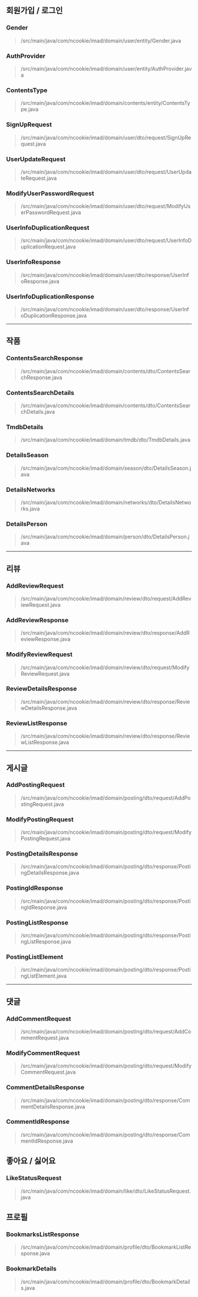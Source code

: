 ## 회원가입 / 로그인

### Gender
>/src/main/java/com/ncookie/imad/domain/user/entity/Gender.java

### AuthProvider
>/src/main/java/com/ncookie/imad/domain/user/entity/AuthProvider.java

### ContentsType
>/src/main/java/com/ncookie/imad/domain/contents/entity/ContentsType.java

### SignUpRequest
>/src/main/java/com/ncookie/imad/domain/user/dto/request/SignUpRequest.java

### UserUpdateRequest
>/src/main/java/com/ncookie/imad/domain/user/dto/request/UserUpdateRequest.java

### ModifyUserPasswordRequest
>/src/main/java/com/ncookie/imad/domain/user/dto/request/ModifyUserPasswordRequest.java

### UserInfoDuplicationRequest
>/src/main/java/com/ncookie/imad/domain/user/dto/request/UserInfoDuplicationRequest.java

### UserInfoResponse
>/src/main/java/com/ncookie/imad/domain/user/dto/response/UserInfoResponse.java

### UserInfoDuplicationResponse
>/src/main/java/com/ncookie/imad/domain/user/dto/response/UserInfoDuplicationResponse.java

---

## 작품

### ContentsSearchResponse
>/src/main/java/com/ncookie/imad/domain/contents/dto/ContentsSearchResponse.java

### ContentsSearchDetails
>/src/main/java/com/ncookie/imad/domain/contents/dto/ContentsSearchDetails.java

### TmdbDetails
>/src/main/java/com/ncookie/imad/domain/tmdb/dto/TmdbDetails.java

### DetailsSeason
>/src/main/java/com/ncookie/imad/domain/season/dto/DetailsSeason.java

### DetailsNetworks
>/src/main/java/com/ncookie/imad/domain/networks/dto/DetailsNetworks.java

### DetailsPerson
>/src/main/java/com/ncookie/imad/domain/person/dto/DetailsPerson.java

---

## 리뷰

### AddReviewRequest
>/src/main/java/com/ncookie/imad/domain/review/dto/request/AddReviewRequest.java

### AddReviewResponse
>/src/main/java/com/ncookie/imad/domain/review/dto/response/AddReviewResponse.java

### ModifyReviewRequest
>/src/main/java/com/ncookie/imad/domain/review/dto/request/ModifyReviewRequest.java

### ReviewDetailsResponse
>/src/main/java/com/ncookie/imad/domain/review/dto/response/ReviewDetailsResponse.java

### ReviewListResponse
>/src/main/java/com/ncookie/imad/domain/review/dto/response/ReviewListResponse.java

---

## 게시글

### AddPostingRequest
>/src/main/java/com/ncookie/imad/domain/posting/dto/request/AddPostingRequest.java

### ModifyPostingRequest 
>/src/main/java/com/ncookie/imad/domain/posting/dto/request/ModifyPostingRequest.java

### PostingDetailsResponse 
>/src/main/java/com/ncookie/imad/domain/posting/dto/response/PostingDetailsResponse.java

### PostingIdResponse 
>/src/main/java/com/ncookie/imad/domain/posting/dto/response/PostingIdResponse.java

### PostingListResponse
>/src/main/java/com/ncookie/imad/domain/posting/dto/response/PostingListResponse.java

### PostingListElement
>/src/main/java/com/ncookie/imad/domain/posting/dto/response/PostingListElement.java

---

## 댓글

### AddCommentRequest
>/src/main/java/com/ncookie/imad/domain/posting/dto/request/AddCommentRequest.java

### ModifyCommentRequest 
>/src/main/java/com/ncookie/imad/domain/posting/dto/request/ModifyCommentRequest.java

### CommentDetailsResponse 
>/src/main/java/com/ncookie/imad/domain/posting/dto/response/CommentDetailsResponse.java

### CommentIdResponse
>/src/main/java/com/ncookie/imad/domain/posting/dto/response/CommentIdResponse.java

## 좋아요 / 싫어요

### LikeStatusRequest
>/src/main/java/com/ncookie/imad/domain/like/dto/LikeStatusRequest.java

## 프로필

### BookmarksListResponse
>/src/main/java/com/ncookie/imad/domain/profile/dto/BookmarkListResponse.java

### BookmarkDetails
>/src/main/java/com/ncookie/imad/domain/profile/dto/BookmarkDetails.java
